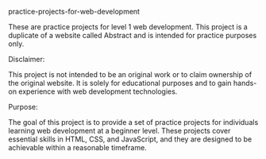 practice-projects-for-web-development

These are practice projects for level 1 web development. This project is a duplicate of a website called Abstract and is intended for practice purposes only.

Disclaimer:

This project is not intended to be an original work or to claim ownership of the original website. It is solely for educational purposes and to gain hands-on experience with web development technologies.

Purpose:

The goal of this project is to provide a set of practice projects for individuals learning web development at a beginner level. These projects cover essential skills in HTML, CSS, and JavaScript, and they are designed to be achievable within a reasonable timeframe.
